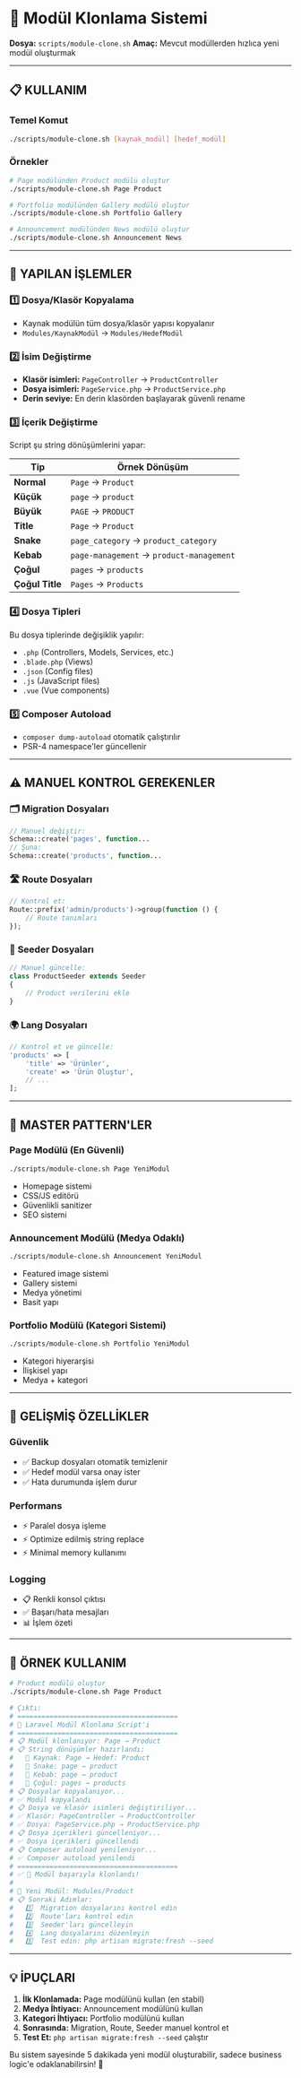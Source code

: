 # 🚀 Modül Klonlama Sistemi

**Dosya:** `scripts/module-clone.sh`
**Amaç:** Mevcut modüllerden hızlıca yeni modül oluşturmak

---

## 📋 KULLANIM

### Temel Komut
```bash
./scripts/module-clone.sh [kaynak_modül] [hedef_modül]
```

### Örnekler
```bash
# Page modülünden Product modülü oluştur
./scripts/module-clone.sh Page Product

# Portfolio modülünden Gallery modülü oluştur
./scripts/module-clone.sh Portfolio Gallery

# Announcement modülünden News modülü oluştur
./scripts/module-clone.sh Announcement News
```

---

## 🔄 YAPILAN İŞLEMLER

### 1️⃣ **Dosya/Klasör Kopyalama**
- Kaynak modülün tüm dosya/klasör yapısı kopyalanır
- `Modules/KaynakModül` → `Modules/HedefModül`

### 2️⃣ **İsim Değiştirme**
- **Klasör isimleri:** `PageController` → `ProductController`
- **Dosya isimleri:** `PageService.php` → `ProductService.php`
- **Derin seviye:** En derin klasörden başlayarak güvenli rename

### 3️⃣ **İçerik Değiştirme**
Script şu string dönüşümlerini yapar:

| Tip | Örnek Dönüşüm |
|-----|----------------|
| **Normal** | `Page` → `Product` |
| **Küçük** | `page` → `product` |
| **Büyük** | `PAGE` → `PRODUCT` |
| **Title** | `Page` → `Product` |
| **Snake** | `page_category` → `product_category` |
| **Kebab** | `page-management` → `product-management` |
| **Çoğul** | `pages` → `products` |
| **Çoğul Title** | `Pages` → `Products` |

### 4️⃣ **Dosya Tipleri**
Bu dosya tiplerinde değişiklik yapılır:
- `.php` (Controllers, Models, Services, etc.)
- `.blade.php` (Views)
- `.json` (Config files)
- `.js` (JavaScript files)
- `.vue` (Vue components)

### 5️⃣ **Composer Autoload**
- `composer dump-autoload` otomatik çalıştırılır
- PSR-4 namespace'ler güncellenir

---

## ⚠️ MANUEL KONTROL GEREKENLER

### 🗂️ **Migration Dosyaları**
```php
// Manuel değiştir:
Schema::create('pages', function...
// Şuna:
Schema::create('products', function...
```

### 🛣️ **Route Dosyaları**
```php
// Kontrol et:
Route::prefix('admin/products')->group(function () {
    // Route tanımları
});
```

### 🌱 **Seeder Dosyaları**
```php
// Manuel güncelle:
class ProductSeeder extends Seeder
{
    // Product verilerini ekle
}
```

### 🌍 **Lang Dosyaları**
```php
// Kontrol et ve güncelle:
'products' => [
    'title' => 'Ürünler',
    'create' => 'Ürün Oluştur',
    // ...
];
```

---

## 🎯 MASTER PATTERN'LER

### **Page Modülü** (En Güvenli)
```bash
./scripts/module-clone.sh Page YeniModul
```
- Homepage sistemi
- CSS/JS editörü
- Güvenlikli sanitizer
- SEO sistemi

### **Announcement Modülü** (Medya Odaklı)
```bash
./scripts/module-clone.sh Announcement YeniModul
```
- Featured image sistemi
- Gallery sistemi
- Medya yönetimi
- Basit yapı

### **Portfolio Modülü** (Kategori Sistemi)
```bash
./scripts/module-clone.sh Portfolio YeniModul
```
- Kategori hiyerarşisi
- İlişkisel yapı
- Medya + kategori

---

## 🔧 GELİŞMİŞ ÖZELLİKLER

### **Güvenlik**
- ✅ Backup dosyaları otomatik temizlenir
- ✅ Hedef modül varsa onay ister
- ✅ Hata durumunda işlem durur

### **Performans**
- ⚡ Paralel dosya işleme
- ⚡ Optimize edilmiş string replace
- ⚡ Minimal memory kullanımı

### **Logging**
- 📋 Renkli konsol çıktısı
- ✅ Başarı/hata mesajları
- 📊 İşlem özeti

---

## 🚀 ÖRNEK KULLANIM

```bash
# Product modülü oluştur
./scripts/module-clone.sh Page Product

# Çıktı:
# ========================================
# 🚀 Laravel Modül Klonlama Script'i
# ========================================
# 📋 Modül klonlanıyor: Page → Product
# 📋 String dönüşümler hazırlandı:
#   📝 Kaynak: Page → Hedef: Product
#   📝 Snake: page → product
#   📝 Kebab: page → product
#   📝 Çoğul: pages → products
# 📋 Dosyalar kopyalanıyor...
# ✅ Modül kopyalandı
# 📋 Dosya ve klasör isimleri değiştiriliyor...
# ✅ Klasör: PageController → ProductController
# ✅ Dosya: PageService.php → ProductService.php
# 📋 Dosya içerikleri güncelleniyor...
# ✅ Dosya içerikleri güncellendi
# 📋 Composer autoload yenileniyor...
# ✅ Composer autoload yenilendi
# ========================================
# ✅ 🎉 Modül başarıyla klonlandı!
#
# 📁 Yeni Modül: Modules/Product
# 📋 Sonraki Adımlar:
#   1️⃣  Migration dosyalarını kontrol edin
#   2️⃣  Route'ları kontrol edin
#   3️⃣  Seeder'ları güncelleyin
#   4️⃣  Lang dosyalarını düzenleyin
#   5️⃣  Test edin: php artisan migrate:fresh --seed
```

---

## 💡 İPUÇLARI

1. **İlk Klonlamada:** Page modülünü kullan (en stabil)
2. **Medya İhtiyacı:** Announcement modülünü kullan
3. **Kategori İhtiyacı:** Portfolio modülünü kullan
4. **Sonrasında:** Migration, Route, Seeder manuel kontrol et
5. **Test Et:** `php artisan migrate:fresh --seed` çalıştır

Bu sistem sayesinde 5 dakikada yeni modül oluşturabilir, sadece business logic'e odaklanabilirsin! 🚀